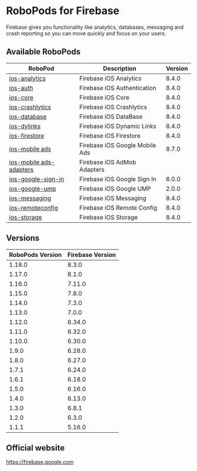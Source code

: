 # RoboPods for Firebase

Firebase gives you functionality like analytics, databases, messaging and crash reporting so you can move quickly and focus on your users.

## Available RoboPods

| RoboPod                                  | Description                   | Version |
|------------------------------------------|-------------------------------|---------|
| [ios-analytics](ios-analytics/)          | Firebase iOS Analytics        | 8.4.0   |
| [ios-auth](ios-auth/)                    | Firebase iOS Authentication   | 8.4.0   |
| [ios-core](ios-core/)                    | Firebase iOS Core             | 8.4.0   |
| [ios-crashlytics](ios-crashlytics/)      | Firebase iOS Crashlytics      | 8.4.0   |
| [ios-database](ios-database/)            | Firebase iOS DataBase         | 8.4.0   |
| [ios-dylinks](ios-dylinks/)              | Firebase iOS Dynamic Links    | 8.4.0   |
| [ios-firestore](ios-firestore/)          | Firebase iOS Firestore        | 8.4.0   |
| [ios-mobile ads](ios-google-mobile-ads/) | Firebase iOS Google Mobile Ads| 8.7.0   |
| [ios-mobile ads-adapters](ios-google-mobile-ads-adapters/)| Firebase iOS AdMob Adapters|   |
| [ios-google-sign-in](ios-google-sign-in/)| Firebase iOS Google Sign In   | 6.0.0   |
| [ios-google-ump](ios-google-ump/)        | Firebase iOS Google UMP       | 2.0.0   |
| [ios-messaging](ios-messaging/)          | Firebase iOS Messaging        | 8.4.0   |
| [ios-remoteconfig](ios-remoteconfig/)    | Firebase iOS Remote Config    | 8.4.0   |
| [ios-storage](ios-storage/)              | Firebase iOS Storage          | 8.4.0   |

## Versions

| RoboPods Version  | Firebase Version    |
|-------------------|---------------------|
| 1.18.0            | 8.3.0               |
| 1.17.0            | 8.1.0               |
| 1.16.0            | 7.11.0              |
| 1.15.0            | 7.8.0               |
| 1.14.0            | 7.3.0               |
| 1.13.0            | 7.0.0               |
| 1.12.0            | 6.34.0              |
| 1.11.0            | 6.32.0              |
| 1.10.0            | 6.30.0              |
| 1.9.0             | 6.28.0              |
| 1.8.0             | 6.27.0              |
| 1.7.1             | 6.24.0              |
| 1.6.1             | 6.18.0              |
| 1.5.0             | 6.16.0              |
| 1.4.0             | 6.13.0              |
| 1.3.0             | 6.8.1               |
| 1.2.0             | 6.3.0               |
| 1.1.1             | 5.16.0              |

## Official website

https://firebase.google.com